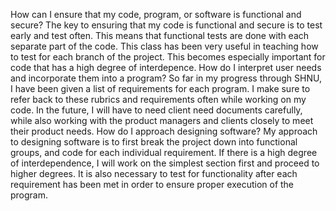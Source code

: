 How can I ensure that my code, program, or software is functional and secure?
The key to ensuring that my code is functional and secure is to test early and test often. This means that functional tests are done with each separate part of the code. This class has been very useful in teaching how to test for each branch of the project. This becomes especially important for code that has a high degree of interdepence.
How do I interpret user needs and incorporate them into a program?
So far in my progress through SHNU, I have been given a list of requirements for each program. I make sure to refer back to these rubrics and requirements often while working on my code. In the future, I will have to need client need documents carefully, while also working with the product managers and clients closely to meet their product needs.
How do I approach designing software?
My approach to designing software is to first break the project down into functional groups, and code for each individual requirement. If there is a high degree of interdependence, I will work on the simplest section first and proceed to higher degrees. It is also necessary to test for functionality after each requirement has been met in order to ensure proper execution of the program.
